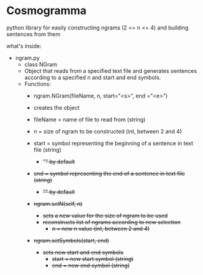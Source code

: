 Cosmogramma
========

python library for easily constructing ngrams (2 &lt;= n &lt;= 4) and building sentences from them

what's inside:
  * ngram.py
    * class NGram
    * Object that reads from a specified text file and generates sentences according to a specified n and start and end symbols.
    * Functions:
      *  ngram.NGram(fileName, n, start="&lt;s&gt;", end ="&lt;e&gt;")
        * creates the object
        * fileName = name of file to read from (string)
        * n = size of ngram to be constructed (int, between 2 and 4)
        * start = symbol representing the beginning of a sentence in text file (string)
          * "<s>" by default
        * end = symbol representing the end of a sentence in text file (string)
          * "<e>" by default
      
      * ngram.setN(self, n)
        * sets a new value for the size of ngram to be used
        * reconstructs list of ngrams according to new selection
          * n = new n value (int, between 2 and 4)

      * ngram.setSymbols(start, end)
        * sets new start and end symbols
          * start = new start symbol (string)
          * end = new end symbol (string)
          
